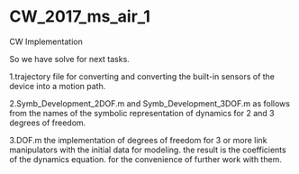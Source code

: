 # CW_2017_ms_air_1
CW Implementation

So we have solve for next tasks.

 1.trajectory file for converting and converting the built-in sensors of the device into a motion path.
 
 2.Symb_Development_2DOF.m and Symb_Development_3DOF.m as follows from the names of the symbolic
   representation of dynamics for 2 and 3 degrees of freedom.
   
 3.DOF.m the implementation of degrees of freedom for 3 or more link manipulators with the initial
  data for modeling. the result is the coefficients of the dynamics equation. for the convenience of further work with them.
 
